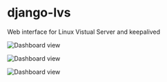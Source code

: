 django-lvs
==========

Web interface for Linux Vistual Server and keepalived


![Dashboard view](https://raw.githubusercontent.com/cybermaniax/django-lvs/master/screenshot/screenshot.png)

![Dashboard view](https://raw.githubusercontent.com/cybermaniax/django-lvs/master/screenshot/screenshot-ipvsadmin-addvs.png)

![Dashboard view](https://raw.githubusercontent.com/cybermaniax/django-lvs/master/screenshot/screenshot-ipvsadmin-addrs.png)

